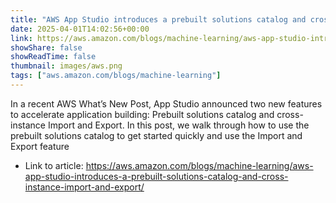 ```yaml
---
title: "AWS App Studio introduces a prebuilt solutions catalog and cross-instance Import and Export"
date: 2025-04-01T14:02:56+00:00
link: https://aws.amazon.com/blogs/machine-learning/aws-app-studio-introduces-a-prebuilt-solutions-catalog-and-cross-instance-import-and-export/
showShare: false
showReadTime: false
thumbnail: images/aws.png
tags: ["aws.amazon.com/blogs/machine-learning"]
---
```

In a recent AWS What’s New Post, App Studio announced two new features to accelerate application building: Prebuilt solutions catalog and cross-instance Import and Export. In this post, we walk through how to use the prebuilt solutions catalog to get started quickly and use the Import and Export feature

- Link to article: https://aws.amazon.com/blogs/machine-learning/aws-app-studio-introduces-a-prebuilt-solutions-catalog-and-cross-instance-import-and-export/